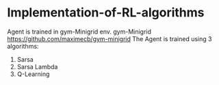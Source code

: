 # Implementation-of-RL-algorithms
Agent is trained in gym-Minigrid env.
gym-Minigrid https://github.com/maximecb/gym-minigrid
The Agent is trained using 3 algorithms:
1. Sarsa 
2. Sarsa Lambda
3. Q-Learning
